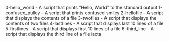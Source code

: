 0-hello_world - A script that prints "Hello, World" to the standard output
1-confused_pulley - A script  that prints confused smiley
2-hellofile - A script that displays the contents of a file
3-twofiles - A script that displays the contents of two files
4-lastlines - A script that  displays last 10 lines of a file
5-firstlines - A script that  displays first 10 lines of a file
6-third_line - A script that displays  the third line of a file iacta

